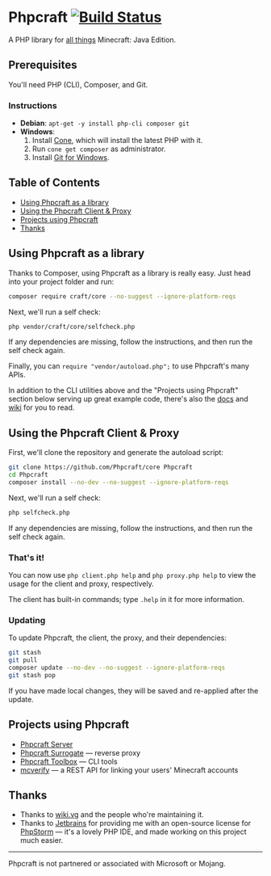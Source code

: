 # Phpcraft [![Build Status](https://travis-ci.org/Phpcraft/core.svg?branch=master)](https://travis-ci.org/Phpcraft/core)

A PHP library for [all things](https://phpcraft.de/docs/inherits.html) Minecraft: Java Edition.

## Prerequisites

You'll need PHP (CLI), Composer, and Git.

### Instructions

- **Debian**: `apt-get -y install php-cli composer git`
- **Windows**:
  1. Install [Cone](https://getcone.org), which will install the latest PHP with it.
  2. Run `cone get composer` as administrator.
  3. Install [Git for Windows](https://git-scm.com/download/win).

## Table of Contents

- [Using Phpcraft as a library](#using-phpcraft-as-a-library)
- [Using the Phpcraft Client & Proxy](#using-the-phpcraft-client--proxy)
- [Projects using Phpcraft](#projects-using-phpcraft)
- [Thanks](#thanks)

## Using Phpcraft as a library

Thanks to Composer, using Phpcraft as a library is really easy. Just head into your project folder and run:

```Bash
composer require craft/core --no-suggest --ignore-platform-reqs
```

Next, we'll run a self check:

```Bash
php vendor/craft/core/selfcheck.php
```

If any dependencies are missing, follow the instructions, and then run the self check again.

Finally, you can `require "vendor/autoload.php";` to use Phpcraft's many APIs.

In addition to the CLI utilities above and the "Projects using Phpcraft" section below serving up great example code, there's also the [docs](https://phpcraft.de/docs/index.html) and [wiki](https://github.com/Phpcraft/core/wiki) for you to read.

## Using the Phpcraft Client & Proxy

First, we'll clone the repository and generate the autoload script:

```Bash
git clone https://github.com/Phpcraft/core Phpcraft
cd Phpcraft
composer install --no-dev --no-suggest --ignore-platform-reqs
```

Next, we'll run a self check:

```Bash
php selfcheck.php
```

If any dependencies are missing, follow the instructions, and then run the self check again.

### That's it!

You can now use `php client.php help` and `php proxy.php help` to view the usage for the client and proxy, respectively.

The client has built-in commands; type `.help` in it for more information.

### Updating

To update Phpcraft, the client, the proxy, and their dependencies:

```Bash
git stash
git pull
composer update --no-dev --no-suggest --ignore-platform-reqs
git stash pop
``` 

If you have made local changes, they will be saved and re-applied after the update.

## Projects using Phpcraft

- [Phpcraft Server](https://github.com/Phpcraft/server)
- [Phpcraft Surrogate](https://github.com/Phpcraft/surrogate) — reverse proxy
- [Phpcraft Toolbox](https://github.com/Phpcraft/toolbox) — CLI tools
- [mcverify](https://github.com/timmyRS/mcverify) — a REST API for linking your users' Minecraft accounts

## Thanks

- Thanks to [wiki.vg](https://wiki.vg/) and the people who're maintaining it.
- Thanks to [Jetbrains](https://www.jetbrains.com/?from=Phpcraft) for providing me with an open-source license for [PhpStorm](https://www.jetbrains.com/phpstorm/?from=Phpcraft) — it's a lovely PHP IDE, and made working on this project much easier.

---

Phpcraft is not partnered or associated with Microsoft or Mojang.
